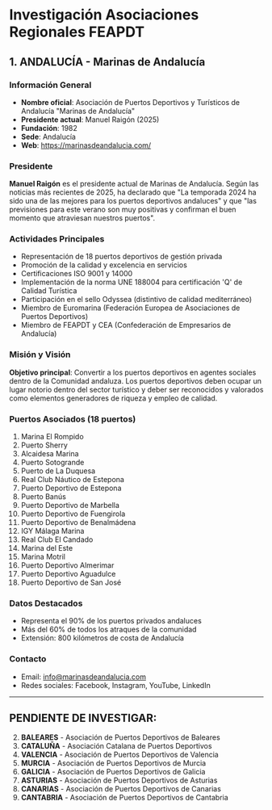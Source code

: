 # Investigación Asociaciones Regionales FEAPDT

## 1. ANDALUCÍA - Marinas de Andalucía

### Información General
- **Nombre oficial**: Asociación de Puertos Deportivos y Turísticos de Andalucía "Marinas de Andalucía"
- **Presidente actual**: Manuel Raigón (2025)
- **Fundación**: 1982
- **Sede**: Andalucía
- **Web**: https://marinasdeandalucia.com/

### Presidente
**Manuel Raigón** es el presidente actual de Marinas de Andalucía. Según las noticias más recientes de 2025, ha declarado que "La temporada 2024 ha sido una de las mejores para los puertos deportivos andaluces" y que "las previsiones para este verano son muy positivas y confirman el buen momento que atraviesan nuestros puertos".

### Actividades Principales
- Representación de 18 puertos deportivos de gestión privada
- Promoción de la calidad y excelencia en servicios
- Certificaciones ISO 9001 y 14000
- Implementación de la norma UNE 188004 para certificación 'Q' de Calidad Turística
- Participación en el sello Odyssea (distintivo de calidad mediterráneo)
- Miembro de Euromarina (Federación Europea de Asociaciones de Puertos Deportivos)
- Miembro de FEAPDT y CEA (Confederación de Empresarios de Andalucía)

### Misión y Visión
**Objetivo principal**: Convertir a los puertos deportivos en agentes sociales dentro de la Comunidad andaluza. Los puertos deportivos deben ocupar un lugar notorio dentro del sector turístico y deber ser reconocidos y valorados como elementos generadores de riqueza y empleo de calidad.

### Puertos Asociados (18 puertos)
1. Marina El Rompido
2. Puerto Sherry  
3. Alcaidesa Marina
4. Puerto Sotogrande
5. Puerto de La Duquesa
6. Real Club Náutico de Estepona
7. Puerto Deportivo de Estepona
8. Puerto Banús
9. Puerto Deportivo de Marbella
10. Puerto Deportivo de Fuengirola
11. Puerto Deportivo de Benalmádena
12. IGY Málaga Marina
13. Real Club El Candado
14. Marina del Este
15. Marina Motril
16. Puerto Deportivo Almerimar
17. Puerto Deportivo Aguadulce
18. Puerto Deportivo de San José

### Datos Destacados
- Representa el 90% de los puertos privados andaluces
- Más del 60% de todos los atraques de la comunidad
- Extensión: 800 kilómetros de costa de Andalucía

### Contacto
- Email: info@marinasdeandalucia.com
- Redes sociales: Facebook, Instagram, YouTube, LinkedIn

---

## PENDIENTE DE INVESTIGAR:

2. **BALEARES** - Asociación de Puertos Deportivos de Baleares
3. **CATALUÑA** - Asociación Catalana de Puertos Deportivos  
4. **VALENCIA** - Asociación de Puertos Deportivos de Valencia
5. **MURCIA** - Asociación de Puertos Deportivos de Murcia
6. **GALICIA** - Asociación de Puertos Deportivos de Galicia
7. **ASTURIAS** - Asociación de Puertos Deportivos de Asturias
8. **CANARIAS** - Asociación de Puertos Deportivos de Canarias
9. **CANTABRIA** - Asociación de Puertos Deportivos de Cantabria


